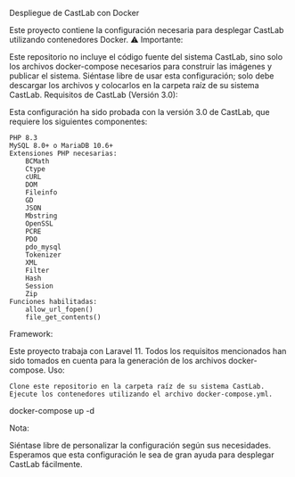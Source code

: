 Despliegue de CastLab con Docker

Este proyecto contiene la configuración necesaria para desplegar CastLab utilizando contenedores Docker.
⚠️ Importante:

Este repositorio no incluye el código fuente del sistema CastLab, sino solo los archivos docker-compose necesarios para construir las imágenes y publicar el sistema. Siéntase libre de usar esta configuración; solo debe descargar los archivos y colocarlos en la carpeta raíz de su sistema CastLab.
Requisitos de CastLab (Versión 3.0):

Esta configuración ha sido probada con la versión 3.0 de CastLab, que requiere los siguientes componentes:

    PHP 8.3
    MySQL 8.0+ o MariaDB 10.6+
    Extensiones PHP necesarias:
        BCMath
        Ctype
        cURL
        DOM
        Fileinfo
        GD
        JSON
        Mbstring
        OpenSSL
        PCRE
        PDO
        pdo_mysql
        Tokenizer
        XML
        Filter
        Hash
        Session
        Zip
    Funciones habilitadas:
        allow_url_fopen()
        file_get_contents()

Framework:

Este proyecto trabaja con Laravel 11. Todos los requisitos mencionados han sido tomados en cuenta para la generación de los archivos docker-compose.
Uso:

    Clone este repositorio en la carpeta raíz de su sistema CastLab.
    Ejecute los contenedores utilizando el archivo docker-compose.yml.

docker-compose up -d

Nota:

Siéntase libre de personalizar la configuración según sus necesidades. Esperamos que esta configuración le sea de gran ayuda para desplegar CastLab fácilmente.
